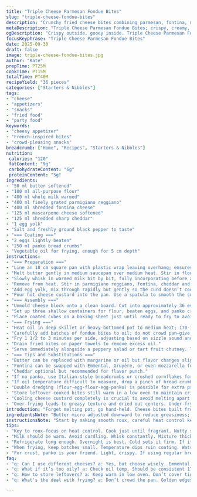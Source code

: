```yaml
---
title: "Triple Cheese Parmesan Fondue Bites"
slug: "triple-cheese-fondue-bites"
description: "Crunchy fried cheese bites combining parmesan, fontina, mascarpone, and a touch of cheddar for bite and melt. Creamy base cooked gently, thickened with roux then cooled to firm up. Crusted in flour, eggs, and panko for crust that crisps without sogginess. Deep-fried in oil, timed by golden edges and sizzle intensity. Serve with peppery greens, textures contrasting soft interiors with crunchy coating."
metaDescription: "Triple Cheese Parmesan Fondue Bites; crispy, creamy, cheesy treats that melt in your mouth."
ogDescription: "Crispy outside, gooey inside. Triple Cheese Parmesan Fondue Bites are the ultimate hand-held comfort food experience."
focusKeyphrase: "Triple Cheese Parmesan Fondue Bites"
date: 2025-09-30
draft: false
image: triple-cheese-fondue-bites.jpg
author: "Kate"
prepTime: PT25M
cookTime: PT15M
totalTime: PT40M
recipeYield: "36 pieces"
categories: ["Starters & Nibbles"]
tags:
- "cheese"
- "appetizers"
- "snacks"
- "fried food"
- "party food"
keywords:
- "cheesy appetizer"
- "French-inspired bites"
- "crowd-pleasing snacks"
breadcrumb: ["Home", "Recipes", "Starters & Nibbles"]
nutrition: 
 calories: "120"
 fatContent: "9g"
 carbohydrateContent: "6g"
 proteinContent: "5g"
ingredients:
- "50 ml butter softened"
- "100 ml all-purpose flour"
- "400 ml whole milk warmed"
- "400 ml finely grated parmigiano reggiano"
- "400 ml shredded fontina cheese"
- "125 ml mascarpone cheese softened"
- "125 ml shredded sharp cheddar"
- "1 egg yolk"
- "Salt and freshly ground black pepper to taste"
- "=== Coating ==="
- "2 eggs lightly beaten"
- "250 ml panko bread crumbs"
- "Vegetable oil for frying, enough for 5 cm depth"
instructions:
- "=== Preparation ==="
- "Line an 18 cm square pan with plastic wrap leaving overhang; ensures easy unmolding."
- "Melt butter gently in medium saucepan over medium heat. Stir in flour immediately to make a roux; cook 1 to 1 1/2 minutes, stirring constantly. Roux should smell nutty but not brown—no burnt taste."
- "Slowly whisk in warmed milk bit by bit, fully incorporating before adding more. This prevents lumps. Bring mixture to just below boiling while stirring as it thickens, thick enough to coat the back of a spoon."
- "Remove from heat. Stir in parmigiano reggiano, fontina, cheddar and mascarpone. Wait for cheeses to melt fully into the béchamel—should become glossy and creamy. The mascarpone softens the texture; cheddar adds sharpness."
- "Add egg yolk, mix through rapidly but gently so the curd doesn’t cook now. Season well with salt and cracked black pepper."
- "Pour hot cheese custard into the pan. Use a spatula to smooth the surface, pressing gently to eliminate air pockets. Cover tightly with plastic wrap directly touching the surface to prevent skin formation. Refrigerate minimum 3 hours or overnight until completely firm; overnight preferred for best cutting."
- "=== Assembly ==="
- "Unmold cheese block onto a clean board. Cut into approximately 36 evenly sized cubes (about 2.5 cm each). If pieces crumble, refrigeration time was insufficient."
- "Set up three shallow containers for flour, beaten eggs, and panko crumbs. Dredge each cube first in flour (shake off excess), then dip into egg wash, finally coat thoroughly with panko, pressing lightly to adhere well. This triple layer is key for crisp crust that holds cheese inside."
- "Place coated cubes on a baking sheet just until ready to fry to avoid sogginess."
- "=== Frying ==="
- "Heat oil in deep skillet or heavy-bottomed pot to medium heat; 170-175°C ideal for frying. Use a thermometer if available. Too hot = burnt exterior, cheese not melted; too low = greasy, undercooked coating."
- "Carefully add batches of fondue bites to oil; do not crowd pan—give them room to turn golden evenly."
- "Fry 1 1/2 to 3 minutes per side, adjusting based on sizzle sound and color. Golden edges plus a faint bubbling crackle means crust is crisp. Internal cheese should be soft and fluid but not leaking."
- "Drain fried bites on paper towels to remove excess oil."
- "Serve immediately alongside a peppery salad or tart fruit chutney. The contrast of hot creamy cheese and fresh greens is balance."
- "=== Tips and Substitutions ==="
- "Butter can be replaced with margarine or oil but flavor changes slightly."
- "Fontina can be swapped with Emmental, Gruyère, or even mozzarella for a milder taste and stretchiness. Avoid very hard cheeses only—will be too dry."
- "Cheddar optional but recommended for flavor punch."
- "If no panko, use Italian-style breadcrumbs or crushed cornflakes for crunch. Regular breadcrumbs tend to be too dense."
- "If oil temperature difficult to measure, drop a pinch of bread crumbs; if sizzles immediately and rises, oil’s hot enough."
- "Double dredging (flour-egg-flour-egg-panko) is possible for extra protection but makes a thicker crust; directly impacts bite experience."
- "Store leftover cooked bites still warm in a low oven to maintain crispness, do not cover tightly or steam forms."
- "Cooling cheese custard completely is crucial to avoid melting apart during frying—patience here is kitchen gold."
- "Over-frying leads to greasy texture and dried out centers. Under-frying causes crunchy coating but unmelted cheese inside."
introduction: "Forget melting pot, go hand-held. Cheese bites built from classic béchamel thickened with butter and flour, milk drawn in gradually. That’s the base, creamy, warmed gently. Parmigiano reggiano and fontina bring nuttiness and stretch; sharp cheddar cuts through the richness; mascarpone bonds the whole silky, melts into a velvety ribbon. Egg yolk folded in to bind but not cook yet--timing vital. Pour, chill. Firm up before slicing precise cubes. Crisp them right, coating panko crust glued well through flour rest, egg bath. Oil around 175°C, listen for whispering bubbles, watch for glowing gold edges, turn swift. Crispy, creamy, bite size—easy to share with salad bright and bitter. Technique demands you learn hot versus cold, runny versus firm, subtle differences of dough melting, crust snapping. Respect the timings, textures, and patience."
ingredientsNote: "Butter micro adjusted downward to reduce greasiness; flour amount lightened to prevent overly thick dough. Warm milk speeds cooking and prevents lumps. Three cheeses varied: fontina softens unlike gruyère; cheddar added sharpness in place of mascarpone excess. Mascarpone reduced slightly to control fattiness, introduce cheddar for punch. Flour for dredging replaced with all-purpose—fine grind for smooth crust. Panko preferred over standard breadcrumbs for crisp, airier surface; breadcrumbs tend toward heavier, denser crust absorbing oil. Eggs used whole in coating for adhesion. Substitutions possible: margarine or neutral oil instead of butter; fontina with emmental or mozzarella (less flavor, more stretch)."
instructionsNote: "Start by making smooth roux, careful heat control key so it doesn’t brown too much—nutty smell indicates readiness, darkening ruins flavor. Add milk warmed to avoid shock and clumps. Whisk constantly until mixture thickens to nappe stage—when it coats spoon thickly but still slides off easily. Remove from heat immediately to add cheeses—failed timing leads to graininess or tough strings. Incorporate eggs off heat to avoid scrambling; fold quickly but gently. Pour hot mixture into lined pan to set; press plastic wrap down to avoid skin formation which ruins texture and slicing. Fridge time minimum 3-4 hours; overnight recommended for firm cutting and neat cubes. Coat cubes in flour–egg–panko to build crust that resists frying oil infiltration. Heat oil steady at 170-175°C—test with bread crumb; adjust burner accordingly. Fry in batches to keep temperature consistent. Flip carefully once edges golden, cook other side similarly. Drain thoroughly on paper towels to keep crust crisp. Serve immediately; reheat in oven if delayed to refresh crunch without melting cubes into puddle."
tips:
- "Key to roux—focus on heat control. Cook just until fragrant. Nutty scent tells you it’s ready. Too dark? Bitterness ruins flavor."
- "Milk should be warm. Avoid curdling. Whisk constantly. Mixture thickens; coats spoon without lumps. That's when you stop."
- "Refrigerate long enough. Overnight is best. Cold sets it firm. If it crumbles, didn't chill enough. Precision is crucial."
- "When frying, keep batches small. Temperature dips ruin coating. Watch closely. Timing matters; golden edges mean crispy, not greasy."
- "For crust, panko is your friend. Light, crispy. If using regular breadcrumbs, they add density, less crunch. Try cornflakes if no panko."
faq:
- "q: Can I use different cheeses? a: Yes, but choose wisely. Emmental can replace fontina. For cheddar, sharpness adds a punch. Avoid super hard cheeses."
- "q: What if it’s too oily? a: Check oil temp. Should be consistent 170-175°C. If too low, coating absorbs oil. High temp burns outside before melting inside."
- "q: How to store leftovers? a: Keep warm in low oven. Don’t cover tightly. Steam forms, makes crust soggy. If too much left, reheat in hot oven."
- "q: What's the deal with frying? a: Don’t crowd the pan. Golden edges mean crisping well. If too dark, it's charred. Struggle between timing and temperature."

---
```


